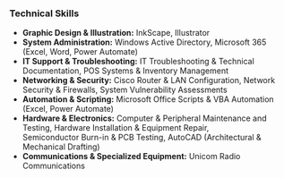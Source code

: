 ### Technical Skills

- **Graphic Design & Illustration:** InkScape, Illustrator  
- **System Administration:** Windows Active Directory, Microsoft 365 (Excel, Word, Power Automate)  
- **IT Support & Troubleshooting:** IT Troubleshooting & Technical Documentation, POS Systems & Inventory Management  
- **Networking & Security:** Cisco Router & LAN Configuration, Network Security & Firewalls, System Vulnerability Assessments  
- **Automation & Scripting:** Microsoft Office Scripts & VBA Automation (Excel, Power Automate)  
- **Hardware & Electronics:** Computer & Peripheral Maintenance and Testing, Hardware Installation & Equipment Repair,  
  Semiconductor Burn-in & PCB Testing, AutoCAD (Architectural & Mechanical Drafting)  
- **Communications & Specialized Equipment:** Unicom Radio Communications  
